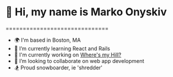 # 👋 Hi, my name is Marko Onyskiv
==============================

* 🌍 I'm based in Boston, MA
* 🌱 I’m currently learning React and Rails
* 🚀 I'm currently working on [Where's my Hill?](https://mountaindex.onrender.com/)
* 💞️ I’m looking to collaborate on web app development
* 🏂 Proud snowboarder, ie 'shredder'
